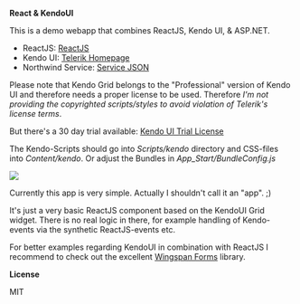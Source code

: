 **React & KendoUI**

This is a demo webapp that combines ReactJS, Kendo UI, & ASP.NET.

* ReactJS:  <a href="http://facebook.github.io/react/">ReactJS</a>
* Kendo UI: <a href="http://www.telerik.com/kendo-ui1" target="_blank">Telerik Homepage</a>
* Northwind Service: <a href="http://services.odata.org/Northwind/Northwind.svc/?$format=json" target="_blank">Service JSON</a>

Please note that Kendo Grid belongs to the "Professional" version of Kendo UI and therefore needs a proper license to be used.
Therefore *I'm not providing the copyrighted scripts/styles to avoid violation of Telerik's license terms*.

But there's a 30 day trial available: <a href="http://www.telerik.com/download/kendo-ui" target="_blank">Kendo UI Trial License</a>

The Kendo-Scripts should go into *Scripts/kendo* directory and CSS-files into *Content/kendo*.
Or adjust the Bundles in *App_Start/BundleConfig.js*

<img src="http://l77.imgup.net/reacteb92.png" />

Currently this app is very simple. Actually I shouldn't call it an "app". ;) 

It's just a very basic ReactJS component based on the KendoUI Grid widget. There is no real logic in there, for example handling of Kendo-events via
the synthetic ReactJS-events etc.

For better examples regarding KendoUI in combination with ReactJS I recommend to check out the excellent <a href="https://github.com/wingspan/wingspan-forms" target="_blank">Wingspan Forms</a> library.

**License**

MIT
